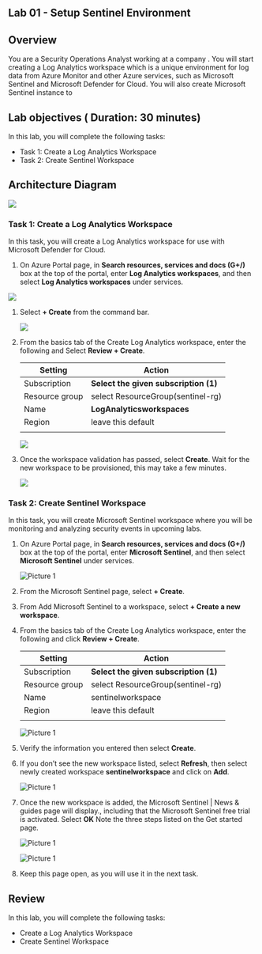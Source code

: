 ## Lab 01 - Setup Sentinel Environment

## Overview
 You are a Security Operations Analyst working at a company . You will start creating a Log Analytics workspace which is a unique environment for log data from Azure Monitor and other Azure services, such as Microsoft Sentinel and Microsoft Defender for Cloud. You will also create Microsoft Sentinel instance to

## Lab objectives ( Duration: 30 minutes)
In this lab, you will complete the following tasks:
- Task 1: Create a Log Analytics Workspace
- Task 2: Create Sentinel Workspace

## Architecture Diagram

![](../media/Lab-1%20arch1.JPG)

### Task 1: Create a Log Analytics Workspace

In this task, you will create a Log Analytics workspace for use with Microsoft Defender for Cloud.

1.  On Azure Portal page, in **Search resources, services and docs (G+/)** box at the top of the portal, enter **Log Analytics workspaces**, and then select **Log Analytics workspaces** under services.
 
   ![](../media/image8.png)

1. Select **+ Create** from the command bar.
    
   ![](../media/image9.png)

1. From the basics tab of the Create Log Analytics workspace, enter the following and Select **Review + Create**.

    | Setting | Action |
    | -- | -- |
    | Subscription |  **Select the given subscription (1)**  |
    | Resource group | select ResourceGroup(sentinel-rg) |
    | Name | **LogAnalyticsworkspaces** |
    | Region | leave this default |
    |||

    ![](../media/Log1.png)

1. Once the workspace validation has passed, select **Create**. Wait for the new workspace to be provisioned, this may take a few minutes.

   ![](../media/image11.png)

### Task 2: Create Sentinel Workspace

In this task, you will create Microsoft Sentinel workspace where you will be monitoring and analyzing security events in upcoming labs.

1.  On Azure Portal page, in **Search resources, services and docs (G+/)** box at the top of the portal, enter **Microsoft Sentinel**, and then select **Microsoft Sentinel** under services.

    ![Picture 1](../media/image_7.png)

1. From the Microsoft Sentinel page, select **+ Create**.

1. From Add Microsoft Sentinel to a workspace, select **+ Create a new workspace**.

1. From the basics tab of the Create Log Analytics workspace, enter the following and click **Review + Create**.   

    | Setting | Action |
    | -- | -- |
    | Subscription |  **Select the given subscription (1)**  |
    | Resource group | select ResourceGroup(sentinel-rg) |
    | Name | sentinelworkspace |
    | Region | leave this default |
    |||

    ![Picture 1](../media/Log2.png)

1. Verify the information you entered then select **Create**.

1. If you don’t see the new workspace listed, select **Refresh**, then select newly created workspace **sentinelworkspace** and click on **Add**.

   ![Picture 1](../media/Log3.png)

1. Once the new workspace is added, the Microsoft Sentinel | News & guides page will display., including that the Microsoft Sentinel free trial is activated. Select **OK**  Note the three steps listed on the Get started page.

   ![Picture 1](../media/image_8.png)
   
   ![Picture 1](../media/image_9.png)

1. Keep this page open, as you will use it in the next task.

## Review
In this lab, you will complete the following tasks:
- Create a Log Analytics Workspace
- Create Sentinel Workspace
